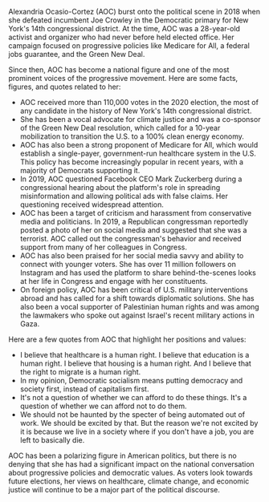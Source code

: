 Alexandria Ocasio-Cortez (AOC) burst onto the political scene in 2018 when she defeated incumbent Joe Crowley in the Democratic primary for New York's 14th congressional district. At the time, AOC was a 28-year-old activist and organizer who had never before held elected office. Her campaign focused on progressive policies like Medicare for All, a federal jobs guarantee, and the Green New Deal.

Since then, AOC has become a national figure and one of the most prominent voices of the progressive movement. Here are some facts, figures, and quotes related to her:

- AOC received more than 110,000 votes in the 2020 election, the most of any candidate in the history of New York's 14th congressional district.
- She has been a vocal advocate for climate justice and was a co-sponsor of the Green New Deal resolution, which called for a 10-year mobilization to transition the U.S. to a 100% clean energy economy.
- AOC has also been a strong proponent of Medicare for All, which would establish a single-payer, government-run healthcare system in the U.S. This policy has become increasingly popular in recent years, with a majority of Democrats supporting it.
- In 2019, AOC questioned Facebook CEO Mark Zuckerberg during a congressional hearing about the platform's role in spreading misinformation and allowing political ads with false claims. Her questioning received widespread attention.
- AOC has been a target of criticism and harassment from conservative media and politicians. In 2019, a Republican congressman reportedly posted a photo of her on social media and suggested that she was a terrorist. AOC called out the congressman's behavior and received support from many of her colleagues in Congress.
- AOC has also been praised for her social media savvy and ability to connect with younger voters. She has over 11 million followers on Instagram and has used the platform to share behind-the-scenes looks at her life in Congress and engage with her constituents.
- On foreign policy, AOC has been critical of U.S. military interventions abroad and has called for a shift towards diplomatic solutions. She has also been a vocal supporter of Palestinian human rights and was among the lawmakers who spoke out against Israel's recent military actions in Gaza.

Here are a few quotes from AOC that highlight her positions and values:

- I believe that healthcare is a human right. I believe that education is a human right. I believe that housing is a human right. And I believe that the right to migrate is a human right.
- In my opinion, Democratic socialism means putting democracy and society first, instead of capitalism first.
- It's not a question of whether we can afford to do these things. It's a question of whether we can afford not to do them.
- We should not be haunted by the specter of being automated out of work. We should be excited by that. But the reason we're not excited by it is because we live in a society where if you don't have a job, you are left to basically die.

AOC has been a polarizing figure in American politics, but there is no denying that she has had a significant impact on the national conversation about progressive policies and democratic values. As voters look towards future elections, her views on healthcare, climate change, and economic justice will continue to be a major part of the political discourse.
